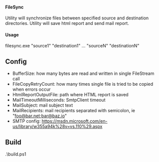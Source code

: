 #### FileSync

Utility will synchronize files between specified source and destination directories. Utility will save html report and send mail report.

#### Usage
filesync.exe "source1" "destination1" ... "sourceN" "destinationN"

## Config
- BufferSize: how many bytes are read and written in single FileStream call
- FileCopyRetryCount: how many times single file is tried to be copied when errors occur
- HtmlReportOutputFile: path where HTML report is saved
- MailTimeoutMilliseconds: SmtpClient timeout
- MailSubject: mail subject text
- MailRecipients: mail recipients separated with semicolon, ie "foo@bar.net;bar@baz.io"
- SMTP config: https://msdn.microsoft.com/en-us/library/w355a94k%28v=vs.110%29.aspx

## Build
.\build.ps1
